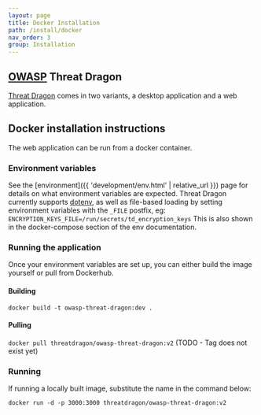 ```yaml
---
layout: page
title: Docker Installation
path: /install/docker
nav_order: 3
group: Installation
---
```


## [OWASP](https://www.owasp.org) Threat Dragon

[Threat Dragon](http://owasp.org/www-project-threat-dragon) comes in two variants, a desktop application and a web application.

## Docker installation instructions
The web application can be run from a docker container.

### Environment variables

See the [environment]({{ 'development/env.html' | relative_url }}) page for details on what environment variables are expected.
Threat Dragon currently supports [dotenv](https://github.com/motdotla/dotenv),
as well as file-based loading by setting environment variables with the `_FILE` postfix, eg: `ENCRYPTION_KEYS_FILE=/run/secrets/td_encryption_keys`
This is also shown in the docker-compose section of the env documentation.

### Running the application

Once your environment variables are set up, you can either build the image yourself or pull from Dockerhub.

#### Building
`docker build -t owasp-threat-dragon:dev .`

#### Pulling
`docker pull threatdragon/owasp-threat-dragon:v2` (TODO - Tag does not exist yet)

### Running
If running a locally built image, substitute the name in the command below:

`docker run -d -p 3000:3000 threatdragon/owasp-threat-dragon:v2`
